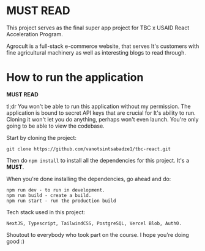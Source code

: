 # MUST READ

This project serves as the final super app project for TBC x USAID React Acceleration Program. 


Agrocult is a full-stack e-commerce website, that serves It's customers with fine agricultural machinery as well as interesting blogs to read through.


# How to run the application

**MUST READ**

tl;dr You won't be able to run this application without my permission.
The application is bound to secret API keys that are crucial for It's ability to run. Cloning it won't let you do anything, perhaps won't even launch. You're only going to be able to view the codebase.


Start by cloning the project:
```
git clone https://github.com/vanotsintsabadze1/tbc-react.git
```
Then do `npm install` to install all the dependencies for this project. It's a **MUST**.

When you're done installing the dependencies, go ahead and do:
```
npm run dev - to run in development.
npm run build - create a build.
npm run start - run the production build
```
Tech stack used in this project:
```
NextJS, Typescript, TailwindCSS, PostgreSQL, Vercel Blob, Auth0. 
```

Shoutout to everybody who took part on the course. 
I hope you're doing good :)

